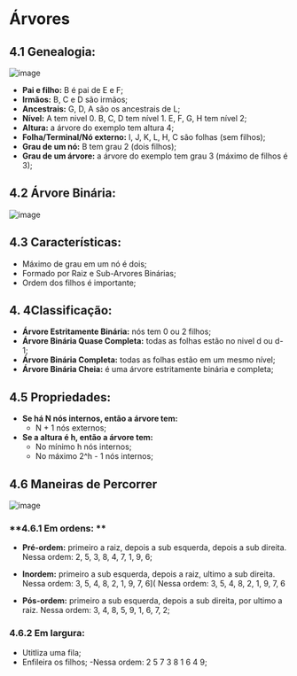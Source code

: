 # Árvores

## 4.1 Genealogia:

![image](https://github.com/user-attachments/assets/976bff84-53c8-4283-ab19-3a3b58e296b2)

- **Pai e filho:** B é pai de E e F;
- **Irmãos:** B, C e D são irmãos;
- **Ancestrais:** G, D, A são os ancestrais de L;
- **Nível:** A tem nivel 0. B, C, D tem nível 1. E, F, G, H tem nível 2;
- **Altura:** a árvore do exemplo tem altura 4;
- **Folha/Terminal/Nó externo:** I, J, K, L, H, C são folhas (sem filhos);
- **Grau de um nó:** B tem grau 2 (dois filhos);
- **Grau de um árvore:** a árvore do exemplo tem grau 3 (máximo de filhos é 3);

## 4.2 Árvore Binária:

![image](https://github.com/user-attachments/assets/d1b9770b-120c-4c5e-9f50-bff96a3395fe)


## **4.3 Características:**

- Máximo de grau em um nó é dois;
- Formado por Raiz e Sub-Arvores Binárias;
- Ordem dos filhos é importante;

## **4. 4Classificação:**

- **Árvore Estritamente Binária:** nós tem 0 ou 2 filhos;
- **Árvore Binária Quase Completa:** todas as folhas estão no nivel d ou d-1;
- **Árvore Binária Completa:** todas as folhas estão em um mesmo nível;
- **Árvore Binária Cheia:** é uma árvore estritamente binária e completa;

## **4.5 Propriedades:**

- **Se há N nós internos, então a árvore tem:**
    - N + 1 nós externos;
- **Se a altura é h, então a árvore tem:**
    - No mínimo h nós internos;
    - No máximo 2^h - 1 nós internos;

## **4.6 Maneiras de Percorrer**
![image](https://github.com/user-attachments/assets/469ed62c-eeb6-4c34-8afb-79595c1681b5)
### **4.6.1 Em ordens: **

- **Pré-ordem:** primeiro a raiz, depois a sub esquerda, depois a sub direita. Nessa ordem: 2, 5, 3, 8, 4, 7, 1, 9, 6;

- **Inordem:** primeiro a sub esquerda, depois a raiz, ultimo a sub direita. Nessa ordem: 3, 5, 4, 8, 2, 1, 9, 7, 6](
    Nessa ordem: 3, 5, 4, 8, 2, 1, 9, 7, 6
    
- **Pós-ordem:** primeiro a sub esquerda, depois a sub direita, por ultimo a raiz. Nessa ordem: 3, 4, 8, 5, 9, 1, 6, 7, 2;

### 4.6.2 Em largura:

- Utitliza uma fila;
- Enfileira os filhos;
-Nessa ordem: 2 5 7 3 8 1 6 4 9;
